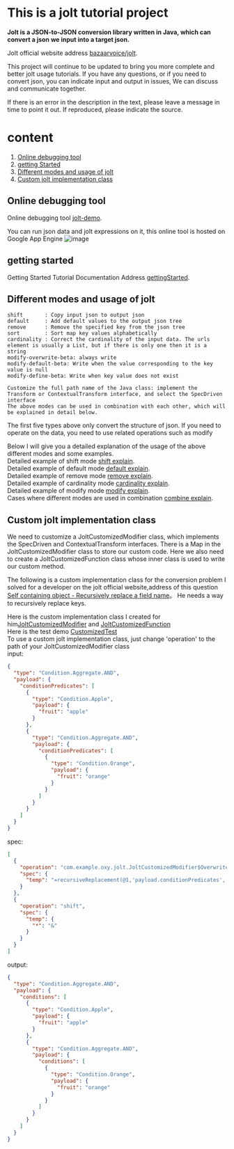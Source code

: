 # This is a jolt tutorial project   
**Jolt is a JSON-to-JSON conversion library written in Java, which can convert a json we input into a target json.**  

Jolt official website address [bazaarvoice/jolt](https://github.com/bazaarvoice/jolt).     

This project will continue to be updated to bring you more complete and better jolt usage tutorials. If you have any questions, or if you need to convert json, you can indicate input  and output  in issues, We can discuss and communicate together.  

If there is an error in the description in the text, please leave a message in time to point it out. If reproduced, please indicate the source.


# content
   1. [Online debugging tool](#demo)
   2. [getting Started](#getting_started)
   3. [Different modes and usage of jolt](#jolt_type)
   4. [Custom jolt implementation class](#customize)



##  <a name="demo"></a> Online debugging tool
Online debugging tool [jolt-demo](http://jolt-demo.appspot.com/).  

You can run json data and jolt expressions on it, this online tool is hosted on Google App Engine
![image](https://user-images.githubusercontent.com/57780019/168436337-7f7cc9f5-0a32-4103-88d0-b7283b9e40cb.png)


## <a name="getting_started"></a> getting started  
Getting Started Tutorial Documentation Address [gettingStarted](EnglishGettingStarted.md).
## <a name="jolt_type"></a> Different modes and usage of jolt
```
shift       : Copy input json to output json  
default     : Add default values to the output json tree  
remove      : Remove the specified key from the json tree  
sort        : Sort map key values alphabetically  
cardinality : Correct the cardinality of the input data. The urls element is usually a List, but if there is only one then it is a string  
modify-overwrite-beta: always write  
modify-default-beta: Write when the value corresponding to the key value is null  
modify-define-beta: Write when key value does not exist  

Customize the full path name of the Java class: implement the Transform or ContextualTransform interface, and select the SpecDriven interface
The above modes can be used in combination with each other, which will be explained in detail below.

```
The first five types above only convert the structure of json. If you need to operate on the data, you need to use related operations such as modify  

Below I will give you a detailed explanation of the usage of the above different modes and some examples.  
Detailed example of shift mode  [shift explain](src/test/resources/docs/shift/EnglishShift.md).  
Detailed example of default mode  [default explain](src/test/resources/docs/default/EnglishDefault.md).  
Detailed example of remove mode  [remove explain](src/test/resources/docs/remove/EnglishRemove.md).  
Detailed example of cardinality mode  [cardinality explain](src/test/resources/docs/cardinality/EnglishCardinality.md).  
Detailed example of modify mode [modify explain](src/test/resources/docs/modify/EnglishModify.md).  
Cases where different modes are used in combination [combine explain](src/test/resources/docs/combine/EnglishCombine.md).  

## <a name="customize"></a> Custom jolt implementation class  
We need to customize a JoltCustomizedModifier class, which implements the SpecDriven and ContextualTransform interfaces. There is a Map in the JoltCustomizedModifier class to store our custom code.
Here we also need to create a JoltCustomizedFunction class whose inner class is used to write our custom method.  

The following is a custom implementation class for the conversion problem I solved for a developer on the jolt official website,address of this question [Self containing object - Recursively replace a field name](https://github.com/bazaarvoice/jolt/issues/1114)。
He needs a way to recursively replace keys.  

Here is the custom implementation class I created for him[JoltCustomizedModifier](src/main/java/com/example/oxy/jolt/JoltCustomizedModifier.java) and [JoltCustomizedFunction](src/main/java/com/example/oxy/jolt/JoltCustomizedFunction.java)     
Here is the test demo [CustomizedTest](src/test/java/com/example/oxy/customized/CustomizedTest.java)  
To use a custom jolt implementation class, just change 'operation' to the path of your JoltCustomizedModifier class   
input: 
```json
{
  "type": "Condition.Aggregate.AND",
  "payload": {
    "conditionPredicates": [
      {
        "type": "Condition.Apple",
        "payload": {
          "fruit": "apple"
        }
      },
      {
        "type": "Condition.Aggregate.AND",
        "payload": {
          "conditionPredicates": [
            {
              "type": "Condition.Orange",
              "payload": {
                "fruit": "orange"
              }
            }
          ]
        }
      }
    ]
  }
}
```   
spec: 
```json
[
  {
    "operation": "com.example.oxy.jolt.JoltCustomizedModifier$Overwrite",
    "spec": {
      "temp": "=recursiveReplacement(@1,'payload.conditionPredicates','conditions')"
    }
  },
  {
    "operation": "shift",
    "spec": {
      "temp": {
        "*": "&"
      }
    }
  }
]
```  
output: 
```json
{
  "type": "Condition.Aggregate.AND",
  "payload": {
    "conditions": [
      {
        "type": "Condition.Apple",
        "payload": {
          "fruit": "apple"
        }
      },
      {
        "type": "Condition.Aggregate.AND",
        "payload": {
          "conditions": [
            {
              "type": "Condition.Orange",
              "payload": {
                "fruit": "orange"
              }
            }
          ]
        }
      }
    ]
  }
}
```
